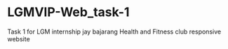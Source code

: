 # LGMVIP-Web_task-1
Task 1 for LGM internship
jay bajarang Health and Fitness club responsive website
